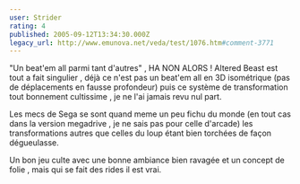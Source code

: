 ```yaml
---
user: Strider
rating: 4
published: 2005-09-12T13:34:30.000Z
legacy_url: http://www.emunova.net/veda/test/1076.htm#comment-3771
---
```

"Un beat'em all parmi tant d'autres" , HA NON ALORS ! 
Altered Beast est tout a fait singulier , déjà ce n'est pas un beat'em all en 3D isométrique (pas de déplacements en fausse profondeur) puis ce système de transformation tout bonnement cultissime , je ne l'ai jamais revu nul part.

Les mecs de Sega se sont quand meme un peu fichu du monde (en tout cas dans la version megadrive , je ne sais pas pour celle d'arcade) les transformations autres que celles du loup étant bien torchées de façon dégueulasse.

Un bon jeu culte avec une bonne ambiance bien ravagée et un concept de folie , mais qui se fait des rides il est vrai.
